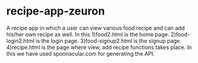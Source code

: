 # recipe-app-zeuron
A recipe app in which a user can view various food recipe and can add his/her own recipe as well.
In this
1)food2.html is the home page.
2)food-login2.html is the login page.
3)food-signup2.html is the signup page.
4)recipe.html is the page where view, add recipe functions takes place.
In this we have used spoonacular.com for generating the API.
